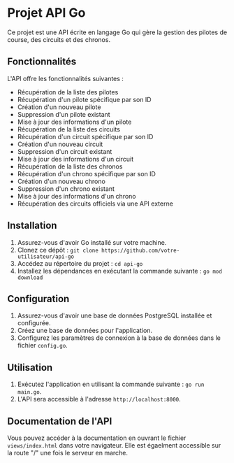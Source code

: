 # Projet API Go

Ce projet est une API écrite en langage Go qui gère la gestion des pilotes de course, des circuits et des chronos.

## Fonctionnalités

L'API offre les fonctionnalités suivantes :

- Récupération de la liste des pilotes
- Récupération d'un pilote spécifique par son ID
- Création d'un nouveau pilote
- Suppression d'un pilote existant
- Mise à jour des informations d'un pilote
- Récupération de la liste des circuits
- Récupération d'un circuit spécifique par son ID
- Création d'un nouveau circuit
- Suppression d'un circuit existant
- Mise à jour des informations d'un circuit
- Récupération de la liste des chronos
- Récupération d'un chrono spécifique par son ID
- Création d'un nouveau chrono
- Suppression d'un chrono existant
- Mise à jour des informations d'un chrono
- Récupération des circuits officiels via une API externe

## Installation

1. Assurez-vous d'avoir Go installé sur votre machine.
2. Clonez ce dépôt : `git clone https://github.com/votre-utilisateur/api-go`
3. Accédez au répertoire du projet : `cd api-go`
4. Installez les dépendances en exécutant la commande suivante : `go mod download`

## Configuration

1. Assurez-vous d'avoir une base de données PostgreSQL installée et configurée.
2. Créez une base de données pour l'application.
3. Configurez les paramètres de connexion à la base de données dans le fichier `config.go`.

## Utilisation

1. Exécutez l'application en utilisant la commande suivante : `go run main.go`.
2. L'API sera accessible à l'adresse `http://localhost:8000`.

## Documentation de l'API

Vous pouvez accéder à la documentation en ouvrant le fichier `views/index.html` dans votre navigateur. Elle est égaelment accessible sur la route "/" une fois le serveur en marche.
